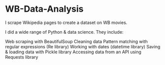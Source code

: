 # WB-Data-Analysis

I scrape Wikipedia pages to create a dataset on WB movies.

I did a wide range of Python & data science. They include:

Web scraping with BeautifulSoup
Cleaning data
Pattern matching with regular expressions (Re library)
Working with dates (datetime library)
Saving & loading data with Pickle library
Accessing data from an API using Requests library
